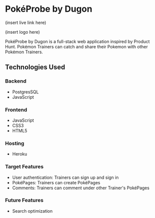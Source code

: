 # PokéProbe by Dugon

(insert live link here)

(insert logo here)

PokéProbe by Dugon is a full-stack web application inspired by Product Hunt. Pokémon Trainers can catch and share their Pokemon with other Pokémon Trainers.

## Technologies Used

### Backend
* PostgresSQL
* JavaScript

### Frontend
* JavaScript
* CSS3
* HTML5

### Hosting
* Heroku

### Target Features
* User authentication: Trainers can sign up and sign in
* PokéPages: Trainers can create PokéPages
* Comments: Trainers can comment under other Trainer's PokéPages

### Future Features
* Search optimization
